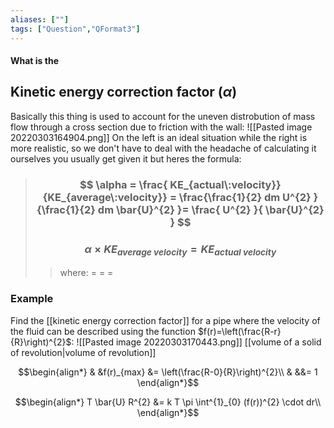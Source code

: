 ```yaml
---
aliases: [""]
tags: ["Question","QFormat3"]
---
```


#### What is the
## Kinetic energy correction factor ($\alpha$)
Basically this thing is used to account for the uneven distrobution of mass flow through a cross section due to friction with the wall:
![[Pasted image 20220303164904.png]]
On the left is an ideal situation while the right is more realistic, so we don't have to deal with the headache of calculating it ourselves you usually get given it but heres the formula:

> ### $$ \alpha =  \frac{ KE_{actual\:velocity}}{KE_{average\:velocity}} = \frac{\frac{1}{2} dm U^{2} }{\frac{1}{2} dm \bar{U}^{2} }= \frac{ U^{2} }{ \bar{U}^{2} } $$ 
> ### $$ \alpha \times KE_{average\:velocity} =  KE_{actual\:velocity}  $$ 
>> where:
>> $=$ 
>> $=$
>> $=$

### Example
Find the [[kinetic energy correction factor]] for a pipe where the velocity of the fluid can be described using the function $f(r)=\left(\frac{R-r}{R}\right)^{2}$:
![[Pasted image 20220303170443.png]]
[[volume of a solid of revolution|volume of revolution]]

$$\begin{align*}
& &f(r)_{max} &= \left(\frac{R-0}{R}\right)^{2}\\
& &&= 1
\end{align*}$$

$$\begin{align*}
T \bar{U} R^{2} &= k T \pi \int^{1}_{0} (f(r))^{2} \cdot dr\\
\end{align*}$$